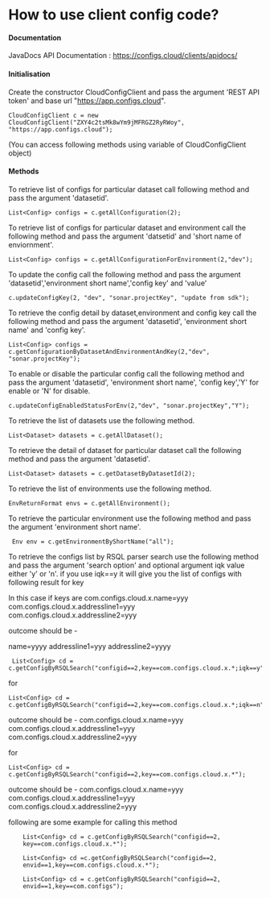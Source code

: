 # How to use client config code?

#### Documentation
JavaDocs API Documentation : https://configs.cloud/clients/apidocs/

#### Initialisation 
Create the constructor CloudConfigClient and pass the argument 'REST API token' and base url "https://app.configs.cloud".

	CloudConfigClient c = new CloudConfigClient("ZXY4c2tsMk8wYm9jMFRGZ2RyRWoy", "https://app.configs.cloud");
	
(You can access following  methods using variable of CloudConfigClient object)

#### Methods	
To retrieve list of configs for particular dataset call  following method and pass the argument 'datasetid'.

	List<Config> configs = c.getAllConfiguration(2);

To retrieve list of configs for particular dataset and environment call the following method and pass the argument 'datsetid' and 'short name of enviornment'.

	List<Config> configs = c.getAllConfigurationForEnvironment(2,"dev");
	
To update the config call the following method and pass the argument 'datasetid','environment short name','config key' and 'value'

	c.updateConfigKey(2, "dev", "sonar.projectKey", "update from sdk");
	
To retrieve the config detail by dataset,environment and config key call the following method and pass the argument 'datasetid', 'environment short name' and 'config key'.

	List<Config> configs = c.getConfigurationByDatasetAndEnvironmentAndKey(2,"dev", "sonar.projectKey");
	
To enable or disable the particular config call the following method and pass the argument 'datasetid', 'environment short name', 'config key','Y' for enable or 'N' for disable.

	c.updateConfigEnabledStatusForEnv(2,"dev", "sonar.projectKey","Y");
	
To retrieve the list of datasets use the following method.

	List<Dataset> datasets = c.getAllDataset();
	
To retrieve the detail of dataset for particular dataset call the following method and pass the argument 'datasetid'.

	List<Dataset> datasets = c.getDatasetByDatasetId(2);
	
To retrieve the list of environments use the following method.

	EnvReturnFormat envs = c.getAllEnvironment();
	
To retrieve the particular environment use the following method and pass the argument 'environment short name'.
	 
	 Env env = c.getEnvironmentByShortName("all");
	
To retrieve the configs list by RSQL parser search use the following method and pass the argument 'search option' and optional argument iqk value either 'y' or 'n'. if you use iqk==y it will give you the list of configs with  following result for key

In this case if keys are 
com.configs.cloud.x.name=yyy
com.configs.cloud.x.addressline1=yyy
com.configs.cloud.x.addressline2=yyy

outcome should be -

name=yyyy
addressline1=yyy
addressline2=yyyy

	 List<Config> cd = c.getConfigByRSQLSearch("configid==2,key==com.configs.cloud.x.*;iqk==y");
	 

for	

	List<Config> cd = c.getConfigByRSQLSearch("configid==2,key==com.configs.cloud.x.*;iqk==n");

outcome should be -	
com.configs.cloud.x.name=yyy
com.configs.cloud.x.addressline1=yyy
com.configs.cloud.x.addressline2=yyy

for

	List<Config> cd = c.getConfigByRSQLSearch("configid==2,key==com.configs.cloud.x.*");
	
outcome should be -	
com.configs.cloud.x.name=yyy
com.configs.cloud.x.addressline1=yyy
com.configs.cloud.x.addressline2=yyy

following are some example for calling this method

		List<Config> cd = c.getConfigByRSQLSearch("configid==2,
		key==com.configs.cloud.x.*");
		
		List<Config> cd =c.getConfigByRSQLSearch("configid==2,
		envid==1,key==com.configs.cloud.x.*");
		
		List<Config> cd = c.getConfigByRSQLSearch("configid==2,
		envid==1,key==com.configs");
	
	
	


